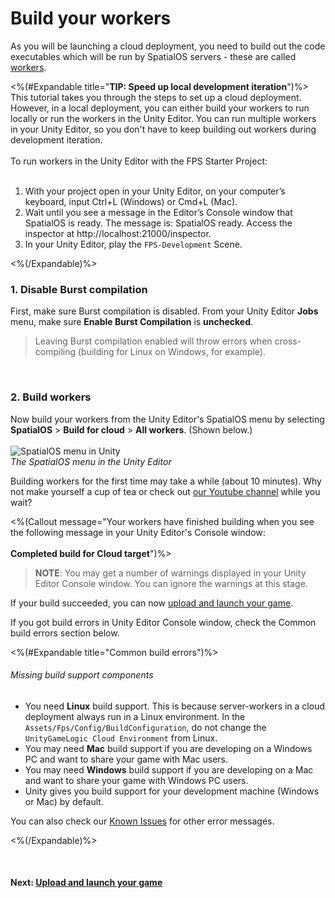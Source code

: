 # Build your workers

As you will be launching a cloud deployment, you need to build out the code executables which will be run by SpatialOS servers - these are called [workers]({{urlRoot}}/content/glossary#worker).

<%(#Expandable title="<b>TIP: Speed up local development iteration</b>")%>
This tutorial takes you through the steps to set up a cloud deployment. However, in a local deployment, you can either build your workers to run locally or run the workers in the Unity Editor. You can run multiple workers in your Unity Editor, so you don't have to keep building out workers during development iteration.
<br/>
<br/>
To run workers in the Unity Editor with the FPS Starter Project:
<br/>
<br/>
1. With your project open in your Unity Editor, on your computer’s keyboard, input Ctrl+L (Windows) or Cmd+L (Mac).<br/>
2. Wait until you see a message in the Editor’s Console window that SpatialOS is ready. The message is: SpatialOS ready. Access the inspector at http://localhost:21000/inspector.<br/>
3. In your Unity Editor, play the `FPS-Development` Scene.<br/>

<%(/Expandable)%>

### 1. Disable Burst compilation

First, make sure Burst compilation is disabled. From your Unity Editor **Jobs** menu, make sure **Enable Burst Compilation** is **unchecked**.

> Leaving Burst compilation enabled will throw errors when cross-compiling (building for Linux on Windows, for example).

<br/>

### 2. Build workers

Now build your workers from the Unity Editor's SpatialOS menu by selecting **SpatialOS** > **Build for cloud** > **All workers**.
  (Shown below.)
  <br/>
  <br/>![SpatialOS menu in Unity]({{assetRoot}}assets/unity-spatialos-menu.png)
  <br/>_The SpatialOS menu in the Unity Editor_
  <br/>
  
Building workers for the first time may take a while (about 10 minutes). Why not make yourself a cup of tea or check out [our Youtube channel](https://www.youtube.com/channel/UC7BE8B2yUeQxPvZytk47NYw/videos) while you wait?

<%(Callout message="Your workers have finished building when you see the following message in your Unity Editor's Console window:<br/><br/>**Completed build for Cloud target**")%>

<p/>

> **NOTE**: You may get a number of warnings displayed in your Unity Editor Console window. You can ignore the warnings at this stage.

If your build succeeded, you can now [upload and launch your game]({{urlRoot}}/content/get-started/upload-launch). 

If you got build errors in Unity Editor Console window, check the Common build errors section below.

<%(#Expandable title="Common build errors")%>

###### Missing build support components

* You need **Linux** build support. This is because server-workers in a cloud deployment always run in a Linux environment. In the `Assets/Fps/Config/BuildConfiguration`, do not change the `UnityGameLogic Cloud Environment` from Linux.
* You may need **Mac** build support if you are developing on a Windows PC and want to share your game with Mac users.<br/>
* You may need **Windows** build support if you are developing on a Mac and want to share your game with Windows PC users. <br/>
* Unity gives you build support for your development machine (Windows or Mac) by default.

You can also check our [Known Issues]({{urlRoot}}/known-issues) for other error messages.

<%(/Expandable)%>

<br/>

#### Next: [Upload and launch your game]({{urlRoot}}/content/get-started/upload-launch.md)
